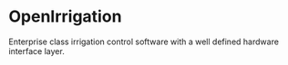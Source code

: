 # OpenIrrigation
Enterprise class irrigation control software with a well defined hardware interface layer.
